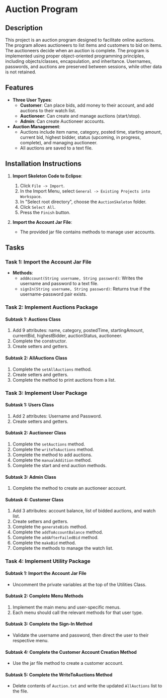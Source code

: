 # Auction Program

## Description

This project is an auction program designed to facilitate online auctions. The program allows auctioneers to list items and customers to bid on items. 
The auctioneers decide when an auction is complete. The program is implemented using proper object-oriented programming principles, including objects/classes, encapsulation, and inheritance. 
Usernames, passwords, and auctions are preserved between sessions, while other data is not retained.

## Features

- **Three User Types**: 
  - **Customer**: Can place bids, add money to their account, and add auctions to their watch list.
  - **Auctioneer**: Can create and manage auctions (start/stop).
  - **Admin**: Can create Auctioneer accounts.
- **Auction Management**: 
  - Auctions include item name, category, posted time, starting amount, current bid, highest bidder, status (upcoming, in progress, complete), and managing auctioneer.
  - All auctions are saved to a text file.

## Installation Instructions

1. **Import Skeleton Code to Eclipse**:
   1. Click `File -> Import`.
   2. In the Import Menu, select `General -> Existing Projects into Workspace`.
   3. In "Select root directory", choose the `AuctionSkeleton` folder.
   4. Click `Select All`.
   5. Press the `Finish` button.

2. **Import the Account Jar File**:
   - The provided jar file contains methods to manage user accounts.

## Tasks

### Task 1: Import the Account Jar File
- **Methods**: 
  - `addAccount(String username, String password)`: Writes the username and password to a text file.
  - `signIn(String username, String password)`: Returns true if the username-password pair exists.

### Task 2: Implement Auctions Package

#### Subtask 1: Auctions Class
1. Add 9 attributes: name, category, postedTime, startingAmount, currentBid, highestBidder, auctionStatus, auctioneer.
2. Complete the constructor.
3. Create setters and getters.

#### Subtask 2: AllAuctions Class
1. Complete the `setAllAuctions` method.
2. Create setters and getters.
3. Complete the method to print auctions from a list.

### Task 3: Implement User Package

#### Subtask 1: Users Class
1. Add 2 attributes: Username and Password.
2. Create setters and getters.

#### Subtask 2: Auctioneer Class
1. Complete the `setAuctions` method.
2. Complete the `writeToAuctions` method.
3. Complete the method to add auctions.
4. Complete the `manualAddition` method.
5. Complete the start and end auction methods.

#### Subtask 3: Admin Class
1. Complete the method to create an auctioneer account.

#### Subtask 4: Customer Class
1. Add 3 attributes: account balance, list of bidded auctions, and watch list.
2. Create setters and getters.
3. Complete the `generateBids` method.
4. Complete the `addToAccountBalance` method.
5. Complete the `addAfterFailedBid` method.
6. Complete the `makeBid` method.
7. Complete the methods to manage the watch list.

### Task 4: Implement Utility Package

#### Subtask 1: Import the Account Jar File
- Uncomment the private variables at the top of the Utilities Class.

#### Subtask 2: Complete Menu Methods
1. Implement the main menu and user-specific menus.
2. Each menu should call the relevant methods for that user type.

#### Subtask 3: Complete the Sign-In Method
- Validate the username and password, then direct the user to their respective menu.

#### Subtask 4: Complete the Customer Account Creation Method
- Use the jar file method to create a customer account.

#### Subtask 5: Complete the WriteToAuctions Method
- Delete contents of `Auction.txt` and write the updated `AllAuctions` list to the file.
